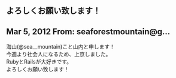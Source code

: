 ## よろしくお願い致します！

## Mar 5, 2012 From: seaforestmountain@g...

海山(@sea\_\_mountain)こと山内と申します！  
今週より社会人になるため、上京しました。  
RubyとRailsが大好きです。  
よろしくお願い致します！

